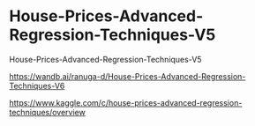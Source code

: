 # House-Prices-Advanced-Regression-Techniques-V5
House-Prices-Advanced-Regression-Techniques-V5

https://wandb.ai/ranuga-d/House-Prices-Advanced-Regression-Techniques-V6

https://www.kaggle.com/c/house-prices-advanced-regression-techniques/overview
